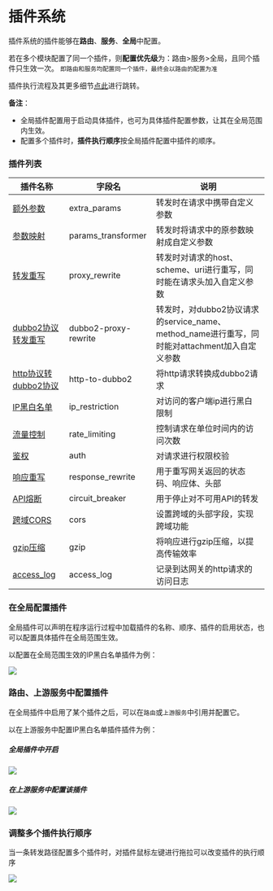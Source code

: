 # 插件系统
插件系统的插件能够在**路由**、**服务**、**全局**中配置。

若在多个模块配置了同一个插件，则**配置优先级**为：路由>服务>全局，且同个插件只生效一次。
`即路由和服务均配置同一个插件，最终会以路由的配置为准`

插件执行流程及其更多细节[点此](/docs/apinto/plugins/index.md)进行跳转。

**备注**：

* 全局插件配置用于启动具体插件，也可为具体插件配置参数，让其在全局范围内生效。
* 配置多个插件时，**插件执行顺序**按全局插件配置中插件的顺序。

### 插件列表

| 插件名称                                                         | 字段名                  | 说明                                                         |
|--------------------------------------------------------------|----------------------| ------------------------------------------------------------ |
| [额外参数](/docs/dashboard/plugins/extra_params.md)              | extra_params         | 转发时在请求中携带自定义参数                                 |
| [参数映射](/docs/dashboard/plugins/params_transformer.md)        | params_transformer   | 转发时将请求中的原参数映射成自定义参数                       |
| [转发重写](/docs/dashboard/plugins/proxy_rewrite.md)             | proxy_rewrite        | 转发时对请求的host、scheme、uri进行重写，同时能在请求头加入自定义参数 |
| [dubbo2协议转发重写](/docs/dashboard/plugins/dubbo2-proxy-rewrite.md) | dubbo2-proxy-rewrite | 转发时，对dubbo2协议请求的service_name、method_name进行重写，同时能对attachment加入自定义参数 |
| [http协议转dubbo2协议](/docs/dashboard/plugins/http-to-dubbo2.md)    | http-to-dubbo2       | 将http请求转换成dubbo2请求 |
| [IP黑白名单](/docs/dashboard/plugins/ip_restriction.md)          | ip_restriction       | 对访问的客户端ip进行黑白限制                                 |
| [流量控制](/docs/dashboard/plugins/rate_limiting.md)             | rate_limiting        | 控制请求在单位时间内的访问次数                               |
| [鉴权](/docs/dashboard/plugins/auth.md)                        | auth                 | 对请求进行权限校验                                           |
| [响应重写](/docs/dashboard/plugins/response_rewrite.md)          | response_rewrite     | 用于重写网关返回的状态码、响应体、头部                       |
| [API熔断](/docs/dashboard/plugins/circuit_breaker.md)          | circuit_breaker      | 用于停止对不可用API的转发                                    |
| [跨域CORS](/docs/dashboard/plugins/cors.md)                    | cors                 | 设置跨域的头部字段，实现跨域功能                             |
| [gzip压缩](/docs/dashboard/plugins/gzip.md)                    | gzip                 | 将响应进行gzip压缩，以提高传输效率                           |
| [access_log](/docs/dashboard/plugins/access_log.md)          | access_log           | 记录到达网关的http请求的访问日志                             |

### 在全局配置插件

全局插件可以声明在程序运行过程中加载插件的名称、顺序、插件的启用状态，也可以配置具体插件在全局范围生效。

以配置在全局范围生效的IP黑白名单插件为例：

![](http://data.eolinker.com/course/278Av1X300b5732dab93e5fcdd210aa5eb875467134b0a7.gif)



### 路由、上游服务中配置插件

在全局插件中启用了某个插件之后，可以在`路由`或`上游服务`中引用并配置它。

以在上游服务中配置IP黑白名单插件插件为例：

##### 全局插件中开启

![](http://data.eolinker.com/course/vbliCUz01f0d2ca5032e1371d6ad857e834bbcb68ddae2a.gif)

##### 在上游服务中配置该插件

![](http://data.eolinker.com/course/MTlZ6FR7f97f1285f829250fbbf81f43d167f17a95b5b57.gif)

### 调整多个插件执行顺序

当一条转发路径配置多个插件时，对插件鼠标左键进行拖拉可以改变插件的执行顺序

![](http://data.eolinker.com/course/VR48zuKad94b8620f8318f41005fd946242c8a94054896a.gif)
